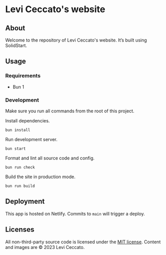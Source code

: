 # Levi Ceccato's website

## About

Welcome to the repository of Levi Ceccato's website. It’s built using SolidStart.

## Usage

### Requirements

- Bun 1

### Development

Make sure you run all commands from the root of this project.

Install dependencies.

```shell
bun install
```

Run development server.

```shell
bun start
```

Format and lint all source code and config.

```shell
bun run check
```

Build the site in production mode.

```shell
bun run build
```

## Deployment

This app is hosted on Netlify. Commits to `main` will trigger a deploy.

## Licenses

All non-third-party source code is licensed under the [MIT license](http://opensource.org/licenses/mit-license.php). Content and images are © 2023 Levi Ceccato.
